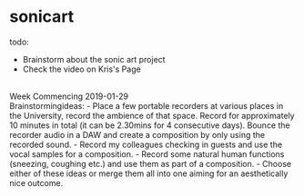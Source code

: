 # sonicart
todo:
- Brainstorm about the sonic art project
- Check the video on Kris's Page
<br>
Week Commencing 2019-01-29
<br>
Brainstormingideas:
- Place a few portable recorders at various places in the University, record the ambience of that space. Record for approximately 10 minutes in total (it can be 2.30mins for 4 consecutive days). Bounce the recorder audio in a DAW and create a composition by only using the recorded sound.
- Record my colleagues checking in guests and use the vocal samples for a composition.
- Record some natural human functions (sneezing, coughing etc.) and use them as part of a composition.
- Choose either of these ideas or merge them all into one aiming for an aesthetically nice outcome.
<br>
